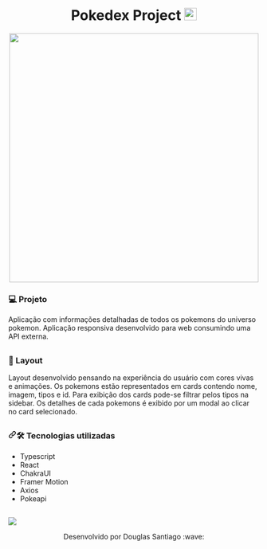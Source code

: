 <h1 align="center">
  Pokedex Project
  <img src='https://pokedex-project-reactjs.vercel.app/pokebolaS.png' alt='pokeball' width='25'  />
</h1>

<p align="center">
  <img src="public/pokedexgif.gif" width='500' />
</p>

 <h3>💻 Projeto</h3>
<p dir="auto">
  Aplicação com informações detalhadas de todos os pokemons do universo pokemon. Aplicação responsiva desenvolvido para web consumindo uma API externa.
</p>

## <h3> 🎨 Layout</h3>
Layout desenvolvido pensando na experiência do usuário com cores vivas e animações. Os pokemons estão representados em cards contendo nome, imagem, tipos e id. 
Para exibição dos cards pode-se filtrar pelos tipos na sidebar. Os detalhes de cada pokemons é exibido por um modal ao clicar no card selecionado. 

## <h3 dir="auto"><a id="user-content-️-nesse-projeto-foi-utilizado" class="anchor" aria-hidden="true" href="#️-nesse-projeto-foi-utilizado"><svg class="octicon octicon-link" viewBox="0 0 16 16" version="1.1" width="16" height="16" aria-hidden="true"><path fill-rule="evenodd" d="M7.775 3.275a.75.75 0 001.06 1.06l1.25-1.25a2 2 0 112.83 2.83l-2.5 2.5a2 2 0 01-2.83 0 .75.75 0 00-1.06 1.06 3.5 3.5 0 004.95 0l2.5-2.5a3.5 3.5 0 00-4.95-4.95l-1.25 1.25zm-4.69 9.64a2 2 0 010-2.83l2.5-2.5a2 2 0 012.83 0 .75.75 0 001.06-1.06 3.5 3.5 0 00-4.95 0l-2.5 2.5a3.5 3.5 0 004.95 4.95l1.25-1.25a.75.75 0 00-1.06-1.06l-1.25 1.25a2 2 0 01-2.83 0z"></path></svg></a><g-emoji class="g-emoji" alias="hammer_and_wrench" fallback-src="https://github.githubassets.com/images/icons/emoji/unicode/1f6e0.png">🛠️</g-emoji> Tecnologias utilizadas </h3>
<ul dir="auto">
  <li>Typescript</li>
  <li>React</li>
  <li>ChakraUI</li>
  <li>Framer Motion</li>    
  <li>Axios</li>
  <li>Pokeapi</li>
</ul>

## <a href="https://pokedex-project-reactjs.vercel.app/" rel="nofollow">
  <img src="https://user-images.githubusercontent.com/71772559/178192066-d52e0cf7-906e-4baa-80f3-4b49dde153c0.png" style="max-width: 100%;">
</a>

<p align='center'>Desenvolvido por Douglas Santiago :wave:</p>
